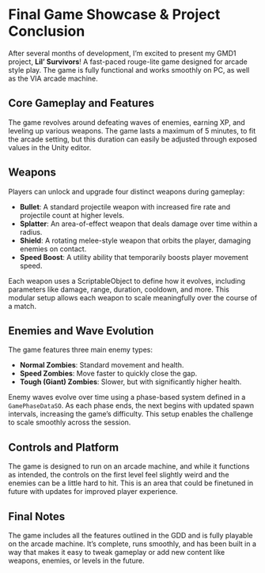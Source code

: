 # Final Game Showcase & Project Conclusion

After several months of development, I’m excited to present my GMD1 project, **Lil’ Survivors**! A fast-paced rouge-lite game designed for arcade style play. The game is fully functional and works smoothly on PC, as well as the VIA arcade machine.

## Core Gameplay and Features

The game revolves around defeating waves of enemies, earning XP, and leveling up various weapons. The game lasts a maximum of 5 minutes, to fit the arcade setting, but this duration can easily be adjusted through exposed values in the Unity editor.

## Weapons

Players can unlock and upgrade four distinct weapons during gameplay:

- **Bullet**: A standard projectile weapon with increased fire rate and projectile count at higher levels.  
- **Splatter**: An area-of-effect weapon that deals damage over time within a radius.  
- **Shield**: A rotating melee-style weapon that orbits the player, damaging enemies on contact.  
- **Speed Boost**: A utility ability that temporarily boosts player movement speed.

Each weapon uses a ScriptableObject to define how it evolves, including parameters like damage, range, duration, cooldown, and more. This modular setup allows each weapon to scale meaningfully over the course of a match.

## Enemies and Wave Evolution

The game features three main enemy types:

- **Normal Zombies**: Standard movement and health.  
- **Speed Zombies**: Move faster to quickly close the gap.  
- **Tough (Giant) Zombies**: Slower, but with significantly higher health.

Enemy waves evolve over time using a phase-based system defined in a `GamePhaseDataSO`. As each phase ends, the next begins with updated spawn intervals, increasing the game’s difficulty. This setup enables the challenge to scale smoothly across the session.

## Controls and Platform

The game is designed to run on an arcade machine, and while it functions as intended, the controls on the first level feel slightly weird and the enemies can be a little hard to hit. This is an area that could be finetuned in future with updates for improved player experience.

## Final Notes

The game includes all the features outlined in the GDD and is fully playable on the arcade machine. It’s complete, runs smoothly, and has been built in a way that makes it easy to tweak gameplay or add new content like weapons, enemies, or levels in the future.
